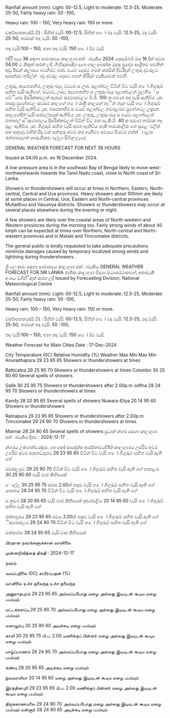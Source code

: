 Rainfall amount (mm): Light: 00-12.5, Light to moderate: 12.5-25, Moderate: 25-50, Fairly heavy rain: 50 -100,

Heavy rain: 100 – 150, Very heavy rain: 150 or more.

වර්ෂාපතනය(මි.මී) : සිහින් වැසි: 00-12.5, සිහින් හ ෝ මද වැසි: 12.5-25, මද වැසි: 25-50, තරමක් තද වැසි: 50 -100,

තද වැසි:100 – 150, ඉතා තද වැසි: 150 හ ෝ ඊට වැඩි

ඉදිරි පැය 36 සඳහා සාමාන්‍යය කාලගුණ අන්‍ාවැකිය 2024 දෙසැම්බර් මස 16 දින්‍ සවස 04.00 ට නිකුත් කරන්‍ ලදි. ගිණිදකාන්‍දිග දබෙංගාල දබාක්ක මුහුදු ප්‍රදේශ ආශ්‍රිතව පවතින්‍ අඩු පීඩන්‍ කලාපය බටහිරට බරව වයඹ දෙසට ගමන් කරමින් දිවයිදන් උතුරු දවරළට ආසන්න්‍ව තමිල්න්‍ාඩු දවරළ දෙසට ගමන් කිරීදම් හැකියාවක් පවතී.

උතුරු, නැහෙනහිර, උතුරු-මැද, මධ්‍යම ස ඌව පළාත්වල විටින් විට වැසි හ ෝ ගිගුරුම් සහිත වැසි ඇතිහේ. මධ්‍යම, ඌව, නැහෙනහිර ස උතුරු-මැද පළාත්වලත් මුලතිේ ස වේියාව දිසරික්කවලත් ඇතැම් සරථානවලට මි.මී. 100 ක පමණ තද වැසි ඇතිවිය ැක. හසසු ප්‍රහේශවල සවසර කාලහේ හ ෝ රාත්‍රී කාලහේ තැින් තැන වැසි හ ෝ ගිගුරුම් සහිත වැසි ඇතිවිය ැක. බසරනාහිර ස වයඹ පළාත්වල හවරළබඩ ප්‍රහේශවල උදෑසන කාලහේදීත් වැසි සරවල්පයක් ඇතිවිය ැක. උතුරු, උතුරු-මැද ස වයඹ පළාත්වලත් මාතහල් ස ිකුණාමලය දිසරික්කවලත් විටින් විට මන පැ.කි.මී. 40 ක පමණ තරමක තද සුළං ඇතිවිය ැක. ගිගුරුම් සහිත වැසි සමග ඇතිවිය හැකි තාවකාලික තෙ සුළෙං වලින් සහ අකුණු මඟින් සිදු වන්‍ අන්‍තුරු අවම කර ගැනීමට අවශය පියවර ගන්න්‍ා දලස ජන්‍තාවදගන් කාරුණිකව ඉල්ලා සිටිනු ලැදේ.

GENERAL WEATHER FORECAST FOR NEXT 36 HOURS

Issued at 04.00 p.m. on 16 December 2024.

A low-pressure area is in the southeast Bay of Bengal likely to move west-northwestwards towards the Tamil Nadu coast, close to North coast of Sri Lanka.

Showers or thundershowers will occur at times in Northern, Eastern, North-central, Central and Uva provinces. Heavy showers about 100mm are likely at some places in Central, Uva, Eastern and North-central provinces Mullaittivu and Vavuniya districts. Showers or thundershowers may occur at several places elsewhere during the evening or night.

A few showers are likely over the coastal areas of North-western and Western provinces during the morning too. Fairly strong winds of about 40 kmph can be expected at times over Northern, North-central and North-western provinces and in Matale and Trincomalee districts.

The general public is kindly requested to take adequate precautions minimize damages caused by temporary localized strong winds and lightning during thundershowers.

ශ්‍රී ලෙංකාව සඳහා සාමාන්‍යය කාලගුණ අන්‍ාවැකිය GENERAL WEATHER FORECAST FOR SRI LANKA ජාතික කාලගුණ විදයා මධ්‍යසරථානහේ, අනාවැකි අංශය මගින් ිකුත් කරන ලදි Issued by Forecasting Division, National Meteorological Centre

Rainfall amount (mm): Light: 00-12.5, Light to moderate: 12.5-25, Moderate: 25-50, Fairly heavy rain: 50 -100,

Heavy rain: 100 – 150, Very heavy rain: 150 or more.

වර්ෂාපතනය(මි.මී) : සිහින් වැසි: 00-12.5, සිහින් හ ෝ මද වැසි: 12.5-25, මද වැසි: 25-50, තරමක් තද වැසි: 50 -100,

තද වැසි:100 – 150, ඉතා තද වැසි: 150 හ ෝ ඊට වැඩි

Weather Forecast for Main Cities Date : 17-Dec-2024

City Temperature (0C) Relative Humidity (%) Weather Max Min Max Min Anuradhapura 29 23 95 65 Showers or thundershowers at times

Batticaloa 29 25 90 70 Showers or thundershowers at times Colombo 30 25 90 60 Several spells of showers

Galle 30 25 95 75 Showers or thundershowers after 2.00p.m Jaffna 28 24 95 70 Showers or thundershowers at times

Kandy 28 20 95 65 Several spells of showers Nuwara-Eliya 20 14 95 60 Showers or thundershowers

Ratnapura 29 23 95 65 Showers or thundershowers after 2.00p.m Trincomalee 29 24 90 70 Showers or thundershowers at times

Mannar 28 24 90 65 Several spells of showers ප්‍රධාන්‍ න්‍ගර සෙහා කාලගුණ අන්‍ාවැකිය දින්‍ය : 2024-12-17

න්‍ගරය උෂ්ණත්වය(දස. අෙංශක) සාදේක්ෂ ආර්රතාවය(%) කාලගුණය උපරිම අවම උපරිම අවම අනුරාධ්‍පුරය 29 23 95 65 විටින් විට වැසි හ ෝ ගිගුරුම් සහිත වැසි ඇති හේ

මඩකලපුව 29 25 90 70 විටින් විට වැසි හ ෝ ගිගුරුම් සහිත වැසි ඇති හේ හකාළඹ 30 25 90 60 වැසි වාර කිහිපයක්

ොල්ල 30 25 95 75 සවස 2.00න් පසුව වැසි හ ෝ ගිගුරුම් සහිත වැසි ඇති හේ යාපනය 28 24 95 70 විටින් විට වැසි හ ෝ ගිගුරුම් සහිත වැසි ඇති හේ

ම නුවර 28 20 95 65 වැසි වාර කිහිපයක් නුවරඑළිය 20 14 95 60 වැසි හ ෝ ගිගුරුම් සහිත වැසි ඇති හේ

රත්නපුරය 29 23 95 65 සවස 2.00න් පසුව වැසි හ ෝ ගිගුරුම් සහිත වැසි ඇති හේ ිකුණාමලය 29 24 90 70 විටින් විට වැසි හ ෝ ගිගුරුම් සහිත වැසි ඇති හේ

මන්නාරම 28 24 90 65 වැසි වාර කිහිපයක්

பிரதான நகரங்களுக்கான வானிலை

முன்னறிவித்தை் திகதி : 2024-12-17

நகரம்

வவப்பநிலை (0C) சாரீரப்பதன் (%)

வானிலை உச்ச குலைந்த உச்ச குலைந்த

அனுராதபுரம் 29 23 95 65 அவ்வப்பபோது மழை அல்லது இடியுடன் கூடிய மழை பபய்யும்

மட்டக்களப்பு 29 25 90 70 அவ்வப்பபோது மழை அல்லது இடியுடன் கூடிய மழை பபய்யும்

வகாழும்பு 30 25 90 60 அடிக்கடி மழை பபய்யும்

காலி 30 25 95 75 பி.ப. 2.00 மணிக்குப் பின்னர் மழை அல்லது இடியுடன் கூடிய மழை பபய்யும்

யாழ்ப்பாணம் 28 24 95 70 அவ்வப்பபோது மழை அல்லது இடியுடன் கூடிய மழை பபய்யும்

கண்டி 28 20 95 65 அடிக்கடி மழை பபய்யும்

நுவவரலியா 20 14 95 60 மழை அல்லது இடியுடன் கூடிய மழை பபய்யும்

இரத்தினபுரி 29 23 95 65 பி.ப. 2.00 மணிக்குப் பின்னர் மழை அல்லது இடியுடன் கூடிய மழை பபய்யும்

திருககாணமலை 29 24 90 70 அவ்வப்பபோது மழை அல்லது இடியுடன் கூடிய மழை பபய்யும் மன்னார் 28 24 90 65 அடிக்கடி மழை பபய்யும்